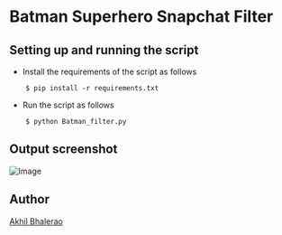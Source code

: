 # <b> Batman Superhero Snapchat Filter </b>

## Setting up and running the script

- Install the requirements of the script as follows
```
    $ pip install -r requirements.txt
```

- Run the script as follows
```
    $ python Batman_filter.py
```

## Output screenshot

![Image](https://iili.io/B6bJff.md.png)

## Author
[Akhil Bhalerao](https://github.com/iamakkkhil)